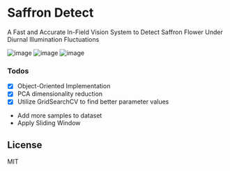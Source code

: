 # Saffron Detect
 A Fast and Accurate In-Field Vision System to Detect Saffron Flower Under Diurnal Illumination Fluctuations

![image](https://user-images.githubusercontent.com/5096712/100359636-116d0e80-300d-11eb-925f-9a4304cdf81b.png)
![image](https://user-images.githubusercontent.com/5096712/100359980-90fadd80-300d-11eb-9487-8e2fbeb34fb8.png)
![image](https://user-images.githubusercontent.com/5096712/100360014-9b1cdc00-300d-11eb-9fd4-635edbd381fd.png)
 ### Todos

 - [x] Object-Oriented Implementation
 - [x] PCA dimensionality reduction
 - [x] Utilize GridSearchCV to find better parameter values
 - Add more samples to dataset
 - Apply Sliding Window
 
License
----

MIT

